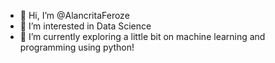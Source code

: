 - 👋 Hi, I’m @AlancritaFeroze
- 👀 I’m interested in Data Science
- 🌱 I’m currently exploring a little bit on machine learning and programming using python!
